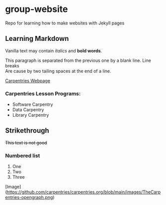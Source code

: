 # group-website
Repo for learning how to make websites with Jekyll pages

## Learning Markdown

Vanilla text may contain *italics* and **bold words**.

This paragraph is separated from the previous one by a blank line.
Line breaks  
Are cause by two tailing spaces at the end of a line.

[Carpentries Webpage](https://carpentries.org)

### Carpentries Lesson Programs:
- Software Carpentry
- Data Carpentry
- Library Carpentry

## Strikethrough

~~This text is not good~~

### Numbered list
1. One
2. Two
3. Three

[Image] (https://github.com/carpentries/carpentries.org/blob/main/images/TheCarpentries-opengraph.png)
